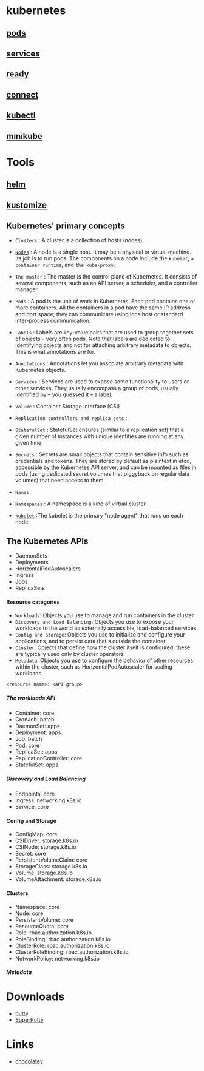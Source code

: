 # kubernetes

## [pods](./pods/README.md)
## [services](./services/README.md)

## [ready](./ready/README.md)
## [connect](./connect/README.md)

## [kubectl](./kubectl/README.md)
## [minikube](./minikube/README.md)


# Tools
## [helm](./helm/README.md)
## [kustomize](./kubectl/README.md)


## Kubernetes' primary concepts
* `Clusters` : A cluster is a collection of hosts (nodes) 
* [`Nodes`](https://kubernetes.io/docs/concepts/architecture/nodes/) : A node is a single host. It may be a physical or virtual machine. Its job is to run pods. The components on a node include the `kubelet`, `a container runtime`, and `the kube-proxy`.
* `The master` : The master is the control plane of Kubernetes. It consists of several components, such as an API server, a scheduler, and a controller manager. 
* `Pods` : A pod is the unit of work in Kubernetes. Each pod contains one or more containers.  All the containers in a pod have the same IP address and port space; they can communicate using localhost or standard inter-process communication.
* `Labels` : Labels are key-value pairs that are used to group together sets of objects – very often pods.  Note that labels are dedicated to identifying objects and not for attaching arbitrary metadata to objects. This is what annotations are for.
* `Annotations` : Annotations let you associate arbitrary metadata with Kubernetes objects.
* `Services` : Services are used to expose some functionality to users or other services.  They usually encompass a group of pods, usually identified by – you guessed it – a label.
* `Volume` : Container Storage Interface (CSI) 
* `Replication controllers and replica sets` :  
* `StatefulSet` : StatefulSet ensures (similar to a replication set) that a given number of instances with unique identities are running at any given time.
* `Secrets` : Secrets are small objects that contain sensitive info such as credentials and tokens. They are stored by default as plaintext in etcd, accessible by the Kubernetes API server, and can be mounted as files in pods (using dedicated secret volumes that piggyback on regular data volumes) that need access to them.
* `Names`
* `Namespaces` : A namespace is a kind of virtual cluster.

* [`kubelet`](https://kubernetes.io/docs/reference/command-line-tools-reference/kubelet/) :The kubelet is the primary "node agent" that runs on each node.

## The Kubernetes APIs
* DaemonSets
* Deployments
* HorizontalPodAutoscalers
* Ingress
* Jobs
* ReplicaSets

#### Resource categories
* `Workloads`: Objects you use to manage and run containers in the cluster
* `Discovery and Load Balancing`: Objects you use to expose your workloads to the world as externally accessible, load-balanced services
* `Config and Storage`: Objects you use to initialize and configure your applications, and to persist data that's outside the container
* `Cluster`: Objects that define how the cluster itself is configured; these are typically used only by cluster operators
* `Metadata`: Objects you use to configure the behavior of other resources within the cluster, such as HorizontalPodAutoscaler for scaling workloads

`<resource name>: <API group>`

##### The workloads API
* Container: core
* CronJob: batch
* DaemonSet: apps
* Deployment: apps
* Job: batch
* Pod: core
* ReplicaSet: apps
* ReplicationController: core
* StatefulSet: apps

##### Discovery and Load Balancing
* Endpoints: core
* Ingress: networking.k8s.io
* Service: core

#### Config and Storage
* ConfigMap: core
* CSIDriver: storage.k8s.io
* CSINode: storage.k8s.io
* Secret: core
* PersistentVolumeClaim: core
* StorageClass: storage.k8s.io
* Volume: storage.k8s.io
* VolumeAttachment: storage.k8s.io

#### Clusters
* Namespace: core
* Node: core
* PersistentVolume: core
* ResourceQuota: core
* Role: rbac.authorization.k8s.io
* RoleBinding: rbac.authorization.k8s.io
* ClusterRole: rbac.authorization.k8s.io
* ClusterRoleBinding: rbac.authorization.k8s.io
* NetworkPolicy: networking.k8s.io

##### Metadata


# Downloads
* [putty](https://www.chiark.greenend.org.uk/~sgtatham/putty/latest.html)
* [SuperPutty](https://github.com/jimradford/superputty/releases/tag/1.4.10)




# Links
* [chocolatey](https://chocolatey.org/)
